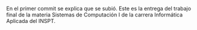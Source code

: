 En el primer commit se explica que se subió. Este es la entrega del trabajo final de la materia Sistemas de Computación I de la carrera Informática Aplicada del INSPT.
